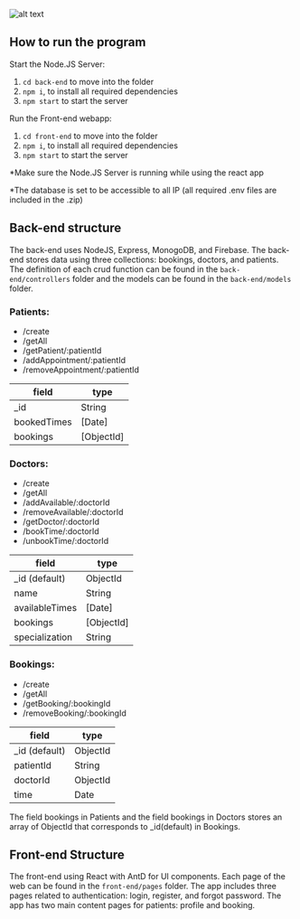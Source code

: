 ![alt text](https://github.com/panda3141592/Appointment-Scheduling-MERN/blob/main/ui.png?raw=true)

## How to run the program

Start the Node.JS Server:

1. `cd back-end` to move into the folder
2. `npm i`, to install all required dependencies
3. `npm start` to start the server

Run the Front-end webapp:

1. `cd front-end` to move into the folder
2. `npm i`, to install all required dependencies
3. `npm start` to start the server

\*Make sure the Node.JS Server is running while using the react app

\*The database is set to be accessible to all IP (all required .env files are included in the .zip)

## Back-end structure

The back-end uses NodeJS, Express, MonogoDB, and Firebase. The back-end stores data using three collections: bookings, doctors, and patients. The definition of each crud function can be found in the `back-end/controllers` folder and the models can be found in the `back-end/models` folder.

### Patients:

- /create
- /getAll
- /getPatient/:patientId
- /addAppointment/:patientId
- /removeAppointment/:patientId

| field       | type       |
| ----------- | ---------- |
| \_id        | String     |
| bookedTimes | [Date]     |
| bookings    | [ObjectId] |

### Doctors:

- /create
- /getAll
- /addAvailable/:doctorId
- /removeAvailable/:doctorId
- /getDoctor/:doctorId
- /bookTime/:doctorId
- /unbookTime/:doctorId

| field          | type       |
| -------------- | ---------- |
| \_id (default) | ObjectId   |
| name           | String     |
| availableTimes | [Date]     |
| bookings       | [ObjectId] |
| specialization | String     |

### Bookings:

- /create
- /getAll
- /getBooking/:bookingId
- /removeBooking/:bookingId

| field          | type     |
| -------------- | -------- |
| \_id (default) | ObjectId |
| patientId      | String   |
| doctorId       | ObjectId |
| time           | Date     |

The field bookings in Patients and the field bookings in Doctors stores an array of ObjectId that corresponds to \_id(default) in Bookings.

## Front-end Structure

The front-end using React with AntD for UI components. Each page of the web can be found in the `front-end/pages` folder. The app includes three pages related to authentication: login, register, and forgot password. The app has two main content pages for patients: profile and booking.
